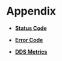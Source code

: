 # Appendix<a name="dds_public_parameters"></a>

-   **[Status Code](status-code.md)**  

-   **[Error Code](error-code.md)**  

-   **[DDS Metrics](dds-metrics.md)**  


